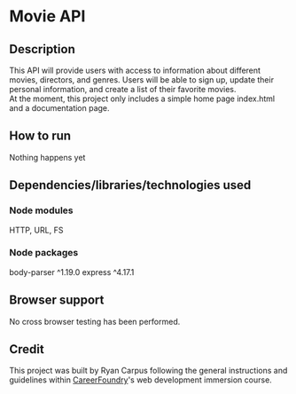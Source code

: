 # Movie API

## Description
This API will provide users with access to information about different movies, directors, and genres. Users will be able to sign up, update their personal information, and create a list of their favorite movies.  
At the moment, this project only includes a simple home page index.html and a documentation page.

## How to run
Nothing happens yet

## Dependencies/libraries/technologies used
### Node modules
HTTP, URL, FS
### Node packages
body-parser ^1.19.0
express ^4.17.1

## Browser support
No cross browser testing has been performed.

## Credit
This project was built by Ryan Carpus following the general instructions and guidelines within [CareerFoundry](https://careerfoundry.com/)'s web development immersion course.

